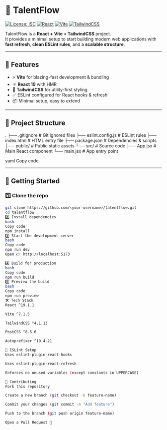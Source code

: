 # 🌟 TalentFlow

[![License: ISC](https://img.shields.io/badge/License-ISC-blue.svg)](./LICENSE)
[![React](https://img.shields.io/badge/React-19.1.1-61dafb?logo=react)](https://react.dev/)
[![Vite](https://img.shields.io/badge/Vite-7.1.5-646CFF?logo=vite)](https://vitejs.dev/)
[![TailwindCSS](https://img.shields.io/badge/TailwindCSS-4.1.13-38B2AC?logo=tailwind-css)](https://tailwindcss.com/)

TalentFlow is a **React + Vite + TailwindCSS** project.  
It provides a minimal setup to start building modern web applications with **fast refresh**, **clean ESLint rules**, and a **scalable structure**.

---

## 📌 Features
- ⚡ **Vite** for blazing-fast development & bundling
- ⚛ **React 19** with HMR
- 🎨 **TailwindCSS** for utility-first styling
- ✅ ESLint configured for React hooks & refresh
- 📦 Minimal setup, easy to extend

---

## 📂 Project Structure
.
├── .gitignore # Git ignored files
├── eslint.config.js # ESLint rules
├── index.html # HTML entry file
├── package.json # Dependencies & scripts
├── public/ # Public static assets
└── src/ # Source code
├── App.jsx # Main React component
└── main.jsx # App entry point

yaml
Copy code

---

## 🚀 Getting Started

### 1️⃣ Clone the repo
```bash
git clone https://github.com/<your-username>/talentflow.git
cd talentflow
2️⃣ Install dependencies
bash
Copy code
npm install
3️⃣ Start the development server
bash
Copy code
npm run dev
Open 👉 http://localhost:5173

4️⃣ Build for production
bash
Copy code
npm run build
5️⃣ Preview the build
bash
Copy code
npm run preview
🛠 Tech Stack
React ^19.1.1

Vite ^7.1.5

TailwindCSS ^4.1.13

PostCSS ^8.5.6

Autoprefixer ^10.4.21

📜 ESLint Setup
Uses eslint-plugin-react-hooks

Uses eslint-plugin-react-refresh

Enforces no unused variables (except constants in UPPERCASE)

🤝 Contributing
Fork this repository

Create a new branch (git checkout -b feature-name)

Commit your changes (git commit -m "Add feature")

Push to the branch (git push origin feature-name)

Open a Pull Request 🎉
